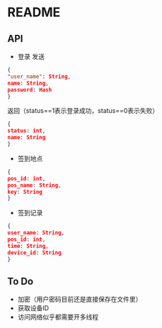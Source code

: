 # README
## API
- 登录
发送
```json
{
"user_name": String,
name: String,
password: Hash
}
```
返回（status==1表示登录成功，status==0表示失败）
```json
{
status: int,
name: String
}
```
- 签到地点
```json
{
pos_id: int,
pos_name: String,
key: String
}
```
- 签到记录
```json
{
user_name: String,
pos_id: int,
time: String,
device_id: String
}
```
## To Do
- 加密（用户密码目前还是直接保存在文件里）
- 获取设备ID
- 访问网络似乎都需要开多线程
